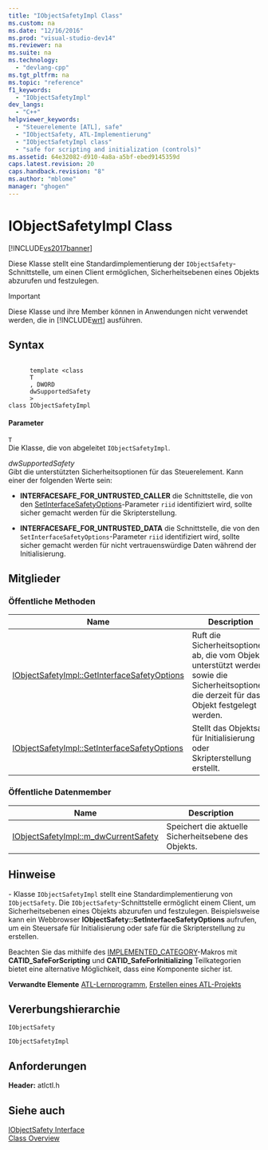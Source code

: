 ```yaml
---
title: "IObjectSafetyImpl Class"
ms.custom: na
ms.date: "12/16/2016"
ms.prod: "visual-studio-dev14"
ms.reviewer: na
ms.suite: na
ms.technology: 
  - "devlang-cpp"
ms.tgt_pltfrm: na
ms.topic: "reference"
f1_keywords: 
  - "IObjectSafetyImpl"
dev_langs: 
  - "C++"
helpviewer_keywords: 
  - "Steuerelemente [ATL], safe"
  - "IObjectSafety, ATL-Implementierung"
  - "IObjectSafetyImpl class"
  - "safe for scripting and initialization (controls)"
ms.assetid: 64e32082-d910-4a8a-a5bf-ebed9145359d
caps.latest.revision: 20
caps.handback.revision: "8"
ms.author: "mblome"
manager: "ghogen"
---
```

# IObjectSafetyImpl Class
[!INCLUDE[vs2017banner](../../assembler/inline/includes/vs2017banner.md)]

Diese Klasse stellt eine Standardimplementierung der `IObjectSafety`\-Schnittstelle, um einen Client ermöglichen, Sicherheitsebenen eines Objekts abzurufen und festzulegen.  
  
> [!IMPORTANT]
>  Diese Klasse und ihre Member können in Anwendungen nicht verwendet werden, die in [!INCLUDE[wrt](../../atl/reference/includes/wrt_md.md)] ausführen.  
  
## Syntax  
  
```  
  
      template <class   
      T  
      , DWORD   
      dwSupportedSafety  
      >  
class IObjectSafetyImpl  
```  
  
#### Parameter  
 `T`  
 Die Klasse, die von abgeleitet `IObjectSafetyImpl`.  
  
 *dwSupportedSafety*  
 Gibt die unterstützten Sicherheitsoptionen für das Steuerelement.  Kann einer der folgenden Werte sein:  
  
-   **INTERFACESAFE\_FOR\_UNTRUSTED\_CALLER** die Schnittstelle, die von den [SetInterfaceSafetyOptions](../Topic/IObjectSafetyImpl::SetInterfaceSafetyOptions.md)\-Parameter `riid` identifiziert wird, sollte sicher gemacht werden für die Skripterstellung.  
  
-   **INTERFACESAFE\_FOR\_UNTRUSTED\_DATA** die Schnittstelle, die von den `SetInterfaceSafetyOptions`\-Parameter `riid` identifiziert wird, sollte sicher gemacht werden für nicht vertrauenswürdige Daten während der Initialisierung.  
  
## Mitglieder  
  
### Öffentliche Methoden  
  
|Name|Description|  
|----------|-----------------|  
|[IObjectSafetyImpl::GetInterfaceSafetyOptions](../Topic/IObjectSafetyImpl::GetInterfaceSafetyOptions.md)|Ruft die Sicherheitsoptionen ab, die vom Objekt unterstützt werden, sowie die Sicherheitsoptionen, die derzeit für das Objekt festgelegt werden.|  
|[IObjectSafetyImpl::SetInterfaceSafetyOptions](../Topic/IObjectSafetyImpl::SetInterfaceSafetyOptions.md)|Stellt das Objektsafe für Initialisierung oder Skripterstellung erstellt.|  
  
### Öffentliche Datenmember  
  
|Name|Description|  
|----------|-----------------|  
|[IObjectSafetyImpl::m\_dwCurrentSafety](../Topic/IObjectSafetyImpl::m_dwCurrentSafety.md)|Speichert die aktuelle Sicherheitsebene des Objekts.|  
  
## Hinweise  
 \- Klasse `IObjectSafetyImpl` stellt eine Standardimplementierung von `IObjectSafety`.  Die `IObjectSafety`\-Schnittstelle ermöglicht einem Client, um Sicherheitsebenen eines Objekts abzurufen und festzulegen.  Beispielsweise kann ein Webbrowser **IObjectSafety::SetInterfaceSafetyOptions** aufrufen, um ein Steuersafe für Initialisierung oder safe für die Skripterstellung zu erstellen.  
  
 Beachten Sie das mithilfe des [IMPLEMENTED\_CATEGORY](../Topic/IMPLEMENTED_CATEGORY.md)\-Makros mit **CATID\_SafeForScripting** und **CATID\_SafeForInitializing** Teilkategorien bietet eine alternative Möglichkeit, dass eine Komponente sicher ist.  
  
 **Verwandte Elemente** [ATL\-Lernprogramm](../../atl/active-template-library-atl-tutorial.md), [Erstellen eines ATL\-Projekts](../../atl/reference/creating-an-atl-project.md)  
  
## Vererbungshierarchie  
 `IObjectSafety`  
  
 `IObjectSafetyImpl`  
  
## Anforderungen  
 **Header:**  atlctl.h  
  
## Siehe auch  
 [IObjectSafety Interface](https://msdn.microsoft.com/en-us/library/aa768224.aspx)   
 [Class Overview](../../atl/atl-class-overview.md)